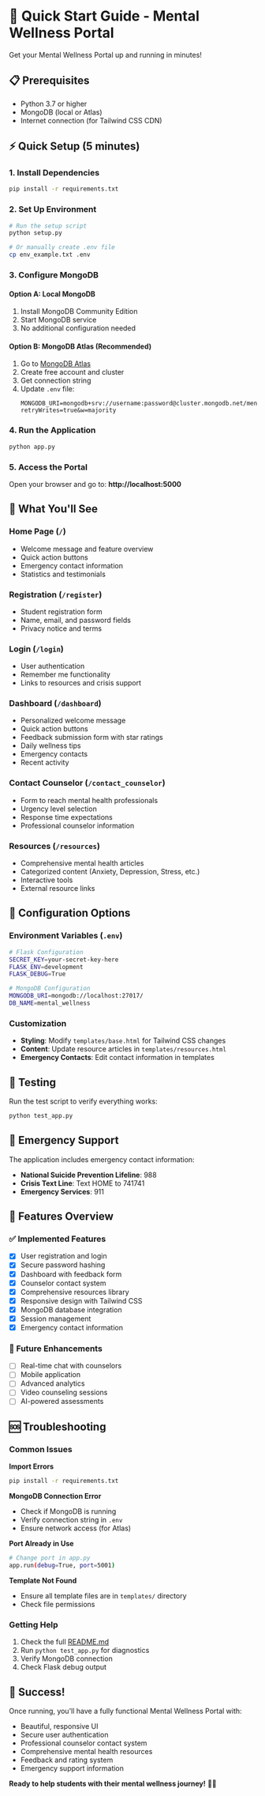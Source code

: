 # 🚀 Quick Start Guide - Mental Wellness Portal

Get your Mental Wellness Portal up and running in minutes!

## 📋 Prerequisites

- Python 3.7 or higher
- MongoDB (local or Atlas)
- Internet connection (for Tailwind CSS CDN)

## ⚡ Quick Setup (5 minutes)

### 1. Install Dependencies
```bash
pip install -r requirements.txt
```

### 2. Set Up Environment
```bash
# Run the setup script
python setup.py

# Or manually create .env file
cp env_example.txt .env
```

### 3. Configure MongoDB

#### Option A: Local MongoDB
1. Install MongoDB Community Edition
2. Start MongoDB service
3. No additional configuration needed

#### Option B: MongoDB Atlas (Recommended)
1. Go to [MongoDB Atlas](https://www.mongodb.com/atlas)
2. Create free account and cluster
3. Get connection string
4. Update `.env` file:
   ```
   MONGODB_URI=mongodb+srv://username:password@cluster.mongodb.net/mental_wellness?retryWrites=true&w=majority
   ```

### 4. Run the Application
```bash
python app.py
```

### 5. Access the Portal
Open your browser and go to: **http://localhost:5000**

## 🎯 What You'll See

### Home Page (`/`)
- Welcome message and feature overview
- Quick action buttons
- Emergency contact information
- Statistics and testimonials

### Registration (`/register`)
- Student registration form
- Name, email, and password fields
- Privacy notice and terms

### Login (`/login`)
- User authentication
- Remember me functionality
- Links to resources and crisis support

### Dashboard (`/dashboard`)
- Personalized welcome message
- Quick action buttons
- Feedback submission form with star ratings
- Daily wellness tips
- Emergency contacts
- Recent activity

### Contact Counselor (`/contact_counselor`)
- Form to reach mental health professionals
- Urgency level selection
- Response time expectations
- Professional counselor information

### Resources (`/resources`)
- Comprehensive mental health articles
- Categorized content (Anxiety, Depression, Stress, etc.)
- Interactive tools
- External resource links

## 🔧 Configuration Options

### Environment Variables (`.env`)
```bash
# Flask Configuration
SECRET_KEY=your-secret-key-here
FLASK_ENV=development
FLASK_DEBUG=True

# MongoDB Configuration
MONGODB_URI=mongodb://localhost:27017/
DB_NAME=mental_wellness
```

### Customization
- **Styling**: Modify `templates/base.html` for Tailwind CSS changes
- **Content**: Update resource articles in `templates/resources.html`
- **Emergency Contacts**: Edit contact information in templates

## 🧪 Testing

Run the test script to verify everything works:
```bash
python test_app.py
```

## 🚨 Emergency Support

The application includes emergency contact information:
- **National Suicide Prevention Lifeline**: 988
- **Crisis Text Line**: Text HOME to 741741
- **Emergency Services**: 911

## 📱 Features Overview

### ✅ Implemented Features
- [x] User registration and login
- [x] Secure password hashing
- [x] Dashboard with feedback form
- [x] Counselor contact system
- [x] Comprehensive resources library
- [x] Responsive design with Tailwind CSS
- [x] MongoDB database integration
- [x] Session management
- [x] Emergency contact information

### 🔮 Future Enhancements
- [ ] Real-time chat with counselors
- [ ] Mobile application
- [ ] Advanced analytics
- [ ] Video counseling sessions
- [ ] AI-powered assessments

## 🆘 Troubleshooting

### Common Issues

**Import Errors**
```bash
pip install -r requirements.txt
```

**MongoDB Connection Error**
- Check if MongoDB is running
- Verify connection string in `.env`
- Ensure network access (for Atlas)

**Port Already in Use**
```bash
# Change port in app.py
app.run(debug=True, port=5001)
```

**Template Not Found**
- Ensure all template files are in `templates/` directory
- Check file permissions

### Getting Help
1. Check the full [README.md](README.md)
2. Run `python test_app.py` for diagnostics
3. Verify MongoDB connection
4. Check Flask debug output

## 🎉 Success!

Once running, you'll have a fully functional Mental Wellness Portal with:
- Beautiful, responsive UI
- Secure user authentication
- Professional counselor contact system
- Comprehensive mental health resources
- Feedback and rating system
- Emergency support information

**Ready to help students with their mental wellness journey!** 🧠💙 